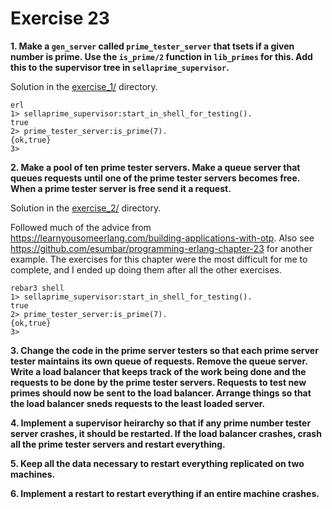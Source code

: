 # Exercise 23

**1. Make a `gen_server` called `prime_tester_server` that tsets if a given number is prime. Use the `is_prime/2` function in `lib_primes` for this. Add this to the supervisor tree in `sellaprime_supervisor`.**

Solution in the [exercise_1/](exercise_1) directory.

```
erl
1> sellaprime_supervisor:start_in_shell_for_testing().
true
2> prime_tester_server:is_prime(7).
{ok,true}
3>
```

**2. Make a pool of ten prime tester servers. Make a queue server that queues requests until one of the prime tester servers becomes free. When a prime tester server is free send it a request.**

Solution in the [exercise_2/](exercise_2/) directory.

Followed much of the advice from https://learnyousomeerlang.com/building-applications-with-otp. Also see https://github.com/esumbar/programming-erlang-chapter-23 for another example. The exercises for this chapter were the most difficult for me to complete, and I ended up doing them after all the other exercises.

```
rebar3 shell
1> sellaprime_supervisor:start_in_shell_for_testing().
true
2> prime_tester_server:is_prime(7).
{ok,true}
3>
```

**3. Change the code in the prime server testers so that each prime server tester maintains its own queue of requests. Remove the queue server. Write a load balancer that keeps track of the work being done and the requests to be done by the prime tester servers. Requests to test new primes should now be sent to the load balancer. Arrange things so that the load balancer sneds requests to the least loaded server.**

**4. Implement a supervisor heirarchy so that if any prime number tester server crashes, it should be restarted. If the load balancer crashes, crash all the prime tester servers and restart everything.**

**5. Keep all the data necessary to restart everything replicated on two machines.**

**6. Implement a restart to restart everything if an entire machine crashes.**
